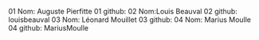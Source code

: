 01 Nom: Auguste Pierfitte
01 github:
02 Nom:Louis Beauval
02 github: louisbeauval
03 Nom: Léonard Mouillet
03 github:
04 Nom: Marius Moulle
04 github: MariusMoulle